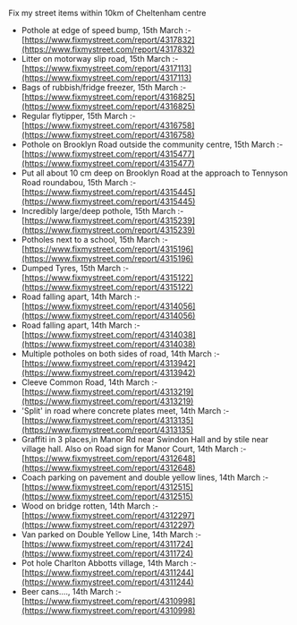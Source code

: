 Fix my street items within 10km of Cheltenham centre

<!-- fix_marker starts -->

- Pothole at edge of speed bump, 15th March :- [https://www.fixmystreet.com/report/4317832](https://www.fixmystreet.com/report/4317832)
- Litter on motorway slip road, 15th March :- [https://www.fixmystreet.com/report/4317113](https://www.fixmystreet.com/report/4317113)
- Bags of rubbish/fridge freezer, 15th March :- [https://www.fixmystreet.com/report/4316825](https://www.fixmystreet.com/report/4316825)
- Regular flytipper, 15th March :- [https://www.fixmystreet.com/report/4316758](https://www.fixmystreet.com/report/4316758)
- Pothole on Brooklyn Road outside the community centre, 15th March :- [https://www.fixmystreet.com/report/4315477](https://www.fixmystreet.com/report/4315477)
- Put all about 10 cm deep on Brooklyn Road at the approach to Tennyson Road roundabou, 15th March :- [https://www.fixmystreet.com/report/4315445](https://www.fixmystreet.com/report/4315445)
- Incredibly large/deep pothole, 15th March :- [https://www.fixmystreet.com/report/4315239](https://www.fixmystreet.com/report/4315239)
- Potholes next to a school, 15th March :- [https://www.fixmystreet.com/report/4315196](https://www.fixmystreet.com/report/4315196)
- Dumped Tyres, 15th March :- [https://www.fixmystreet.com/report/4315122](https://www.fixmystreet.com/report/4315122)
- Road falling apart, 14th March :- [https://www.fixmystreet.com/report/4314056](https://www.fixmystreet.com/report/4314056)
- Road falling apart, 14th March :- [https://www.fixmystreet.com/report/4314038](https://www.fixmystreet.com/report/4314038)
- Multiple potholes on both sides of road, 14th March :- [https://www.fixmystreet.com/report/4313942](https://www.fixmystreet.com/report/4313942)
- Cleeve Common Road, 14th March :- [https://www.fixmystreet.com/report/4313219](https://www.fixmystreet.com/report/4313219)
- 'Split' in road where concrete plates meet, 14th March :- [https://www.fixmystreet.com/report/4313135](https://www.fixmystreet.com/report/4313135)
- Graffiti in 3 places,in Manor Rd near Swindon Hall and by stile near village hall. Also on Road sign for Manor Court, 14th March :- [https://www.fixmystreet.com/report/4312648](https://www.fixmystreet.com/report/4312648)
- Coach parking on pavement and double yellow lines, 14th March :- [https://www.fixmystreet.com/report/4312515](https://www.fixmystreet.com/report/4312515)
- Wood on bridge rotten, 14th March :- [https://www.fixmystreet.com/report/4312297](https://www.fixmystreet.com/report/4312297)
- Van parked on Double Yellow Line, 14th March :- [https://www.fixmystreet.com/report/4311724](https://www.fixmystreet.com/report/4311724)
- Pot hole Charlton Abbotts village, 14th March :- [https://www.fixmystreet.com/report/4311244](https://www.fixmystreet.com/report/4311244)
- Beer cans...., 14th March :- [https://www.fixmystreet.com/report/4310998](https://www.fixmystreet.com/report/4310998)

<!-- fix_marker ends -->